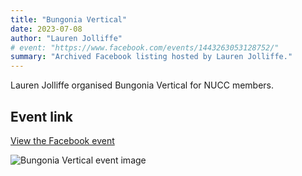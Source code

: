 ```yaml
---
title: "Bungonia Vertical"
date: 2023-07-08
author: "Lauren Jolliffe"
# event: "https://www.facebook.com/events/1443263053128752/"
summary: "Archived Facebook listing hosted by Lauren Jolliffe."
---
```

Lauren Jolliffe organised Bungonia Vertical for NUCC members.

## Event link

[View the Facebook event](https://www.facebook.com/events/1443263053128752/)

![Bungonia Vertical event image](/trip/event-images/20230708_bungonia_vertical.jpg)
